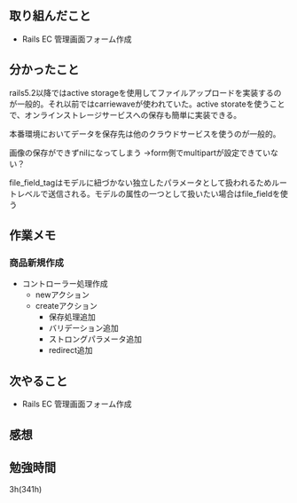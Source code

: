 ## 取り組んだこと
- Rails EC 管理画面フォーム作成
## 分かったこと
rails5.2以降ではactive storageを使用してファイルアップロードを実装するのが一般的。それ以前ではcarriewaveが使われていた。active storateを使うことで、オンラインストレージサービスへの保存も簡単に実装できる。

本番環境においてデータを保存先は他のクラウドサービスを使うのが一般的。

画像の保存ができずnilになってしまう
→form側でmultipartが設定できていない？

file_field_tagはモデルに紐づかない独立したパラメータとして扱われるためルートレベルで送信される。モデルの属性の一つとして扱いたい場合はfile_fieldを使う
## 作業メモ

### 商品新規作成

- コントローラー処理作成
  - newアクション
  - createアクション
    - 保存処理追加
    - バリデーション追加
    - ストロングパラメータ追加
    - redirect追加

## 次やること
- Rails EC 管理画面フォーム作成
## 感想

## 勉強時間
3h(341h)